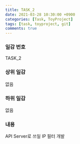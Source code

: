 ```yaml
---
title: TASK_2
date: 2021-03-28 10:30:00 +0900
categories: [Task, ToyProject]
tags: [task, toyproject, git]
comments: true
---
```

### 일감 번호
TASK_2

### 상위 일감
없음<br>

### 하위 일감
없음<br>

### 내용
API Server로 쓰일 IP 필터 개발

